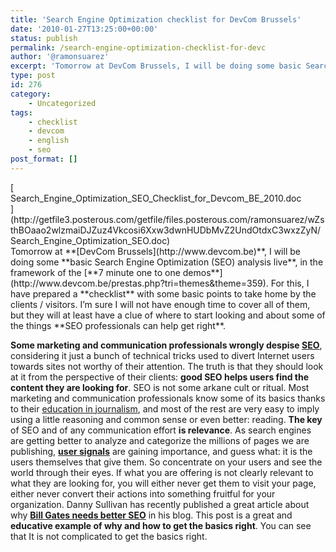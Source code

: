 ```yaml
---
title: 'Search Engine Optimization checklist for DevCom Brussels'
date: '2010-01-27T13:25:00+00:00'
status: publish
permalink: /search-engine-optimization-checklist-for-devc
author: '@ramonsuarez'
excerpt: 'Tomorrow at DevCom Brussels, I will be doing some basic Search Engine Optimization (SEO) analysis live, in the framework of the 7 minute one to one demos. For this, I have prepared a checklist with some basic points to take home by the clients / v...'
type: post
id: 276
category:
    - Uncategorized
tags:
    - checklist
    - devcom
    - english
    - seo
post_format: []
---
```

<div class="p_embed p_file_embed">[<div class="p_icon"></div><div class="p_text">Search_Engine_Optimization_SEO_Checklist_for_Devcom_BE_2010.doc</div>](http://getfile3.posterous.com/getfile/files.posterous.com/ramonsuarez/wZsthBOaao2wlzmaiDJZuz4Vkcosi6Xxw3dwnHUDbMvZ2UndOtdxC3wxzZyN/Search_Engine_Optimization_SEO.doc)</div>Tomorrow at **[DevCom Brussels](http://www.devcom.be)**, I will be doing some **basic Search Engine Optimization (SEO) analysis live**, in the framework of the [**7 minute one to one demos**](http://www.devcom.be/prestas.php?tri=themes&theme=359). For this, I have prepared a **checklist** with some basic points to take home by the clients / visitors. I’m sure I will not have enough time to cover all of them, but they will at least have a clue of where to start looking and about some of the things **SEO professionals can help get right**.

 **Some marketing and communication professionals wrongly despise [SEO](http://en.wikipedia.org/wiki/Search_engine_optimization)**, considering it just a bunch of technical tricks used to divert Internet users towards sites not worthy of their attention. The truth is that they should look at it from the perspective of their clients: **good SEO helps users find the content they are looking for**.  SEO is not some arkane cult or ritual. Most marketing and communication professionals know some of its basics thanks to their [education in journalism](http://ramonsuarez.com/a-journalists-guide-to-seo-blog-econsultancy "SEO is not the enemy of good writing"), and most of the rest are very easy to imply using a little reasoning and common sense or even better: reading.  **The key** of SEO and of any communication effort **is relevance**. As search engines are getting better to analyze and categorize the millions of pages we are publishing, [**user signals**](http://blog.greenlightsearch.com/greenlights_search_blog/2010/01/the-history-and-evolution-of-seo.html) are gaining importance, and guess what: it is the users themselves that give them. So concentrate on your users and see the world through their eyes. If what you are offering is not clearly relevant to what they are looking for, you will either never get them to visit your page, either never convert their actions into something fruitful for your organization.  Danny Sullivan has recently published a great article about why **[Bill Gates needs better SEO](http://searchengineland.com/some-seo-advice-for-bill-gates-34303)** in his blog. This post is a great and **educative example of why and how to get the basics right**. You can see that It is not complicated to get the basics right. 